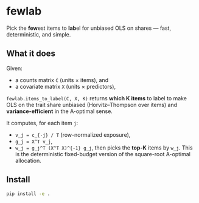 # fewlab

Pick the **few**est items to **lab**el for unbiased OLS on shares — fast, deterministic, and simple.

## What it does

Given:
- a counts matrix `C` (units × items), and
- a covariate matrix `X` (units × predictors),

`fewlab.items_to_label(C, X, K)` returns **which K items** to label to make OLS on the trait share unbiased (Horvitz–Thompson over items) and **variance-efficient** in the A-optimal sense.

It computes, for each item `j`:
- `v_j = c_{·j} / T` (row-normalized exposure),
- `g_j = X^T v_j`,
- `w_j = g_j^T (X^T X)^{-1} g_j`,
then picks the **top-K** items by `w_j`. This is the deterministic fixed-budget version of the square-root A-optimal allocation.

## Install

```bash
pip install -e .
